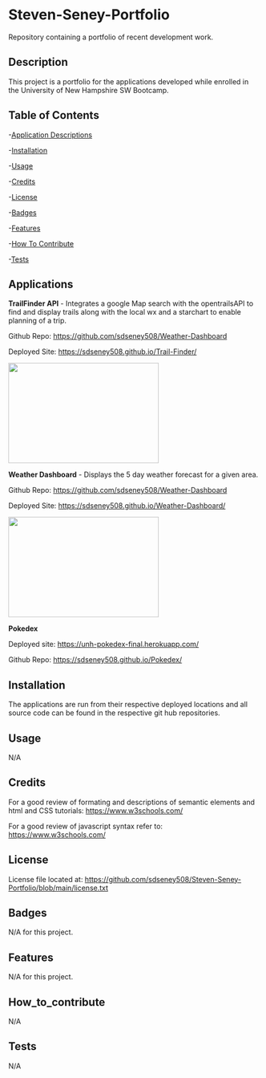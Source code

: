 # Steven-Seney-Portfolio

Repository containing a portfolio of recent development work.

## Description

This project is a portfolio for the applications developed while enrolled in the University of New Hampshire SW Bootcamp.

## Table of Contents

-[Application Descriptions](#applications)

-[Installation](#installation)

-[Usage](#usage)

-[Credits](#credits)

-[License](#license)

-[Badges](#badges)

-[Features](#features)

-[How To Contribute](#how_to_contribute)

-[Tests](#tests)

## Applications

**TrailFinder API** - Integrates a google Map search with the opentrailsAPI to find and display trails along with the local wx and a starchart to enable planning of a trip.

Github Repo: https://github.com/sdseney508/Weather-Dashboard

Deployed Site: https://sdseney508.github.io/Trail-Finder/

<img src="https://user-images.githubusercontent.com/62141103/155857104-255dc907-12fc-4da0-8269-076f9d1b3deb.png" width="300" height="200"/>

**Weather Dashboard** - Displays the 5 day weather forecast for a given area.

Github Repo: https://github.com/sdseney508/Weather-Dashboard

Deployed Site: https://sdseney508.github.io/Weather-Dashboard/

<img src="https://user-images.githubusercontent.com/62141103/152249277-771b338a-f919-4a5c-80c8-71af8d61c463.png" width="300" height="200"/>

**Pokedex**

Deployed site:
https://unh-pokedex-final.herokuapp.com/

Github Repo:
https://sdseney508.github.io/Pokedex/


## Installation

The applications are run from their respective deployed locations and all source code can be found in the respective git hub repositories.

## Usage

N/A

## Credits

For a good review of formating and descriptions of semantic elements and html and CSS tutorials: https://www.w3schools.com/

For a good review of javascript syntax refer to: https://www.w3schools.com/

## License

License file located at: https://github.com/sdseney508/Steven-Seney-Portfolio/blob/main/license.txt

## Badges

N/A for this project.

## Features

N/A for this project.

## How_to_contribute

N/A

## Tests

N/A
